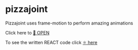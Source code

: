 
# pizzajoint
Pizzajoint uses frame-motion to perform amazing animations

Click here to <a href="https://romualdo-ah.github.io/pizzajoint/" target="_blank">🚀 OPEN</a>

To see the written REACT code click <a href="https://github.com/romualdo-ah/pizzajoint/tree/main">⚛ here</a>
